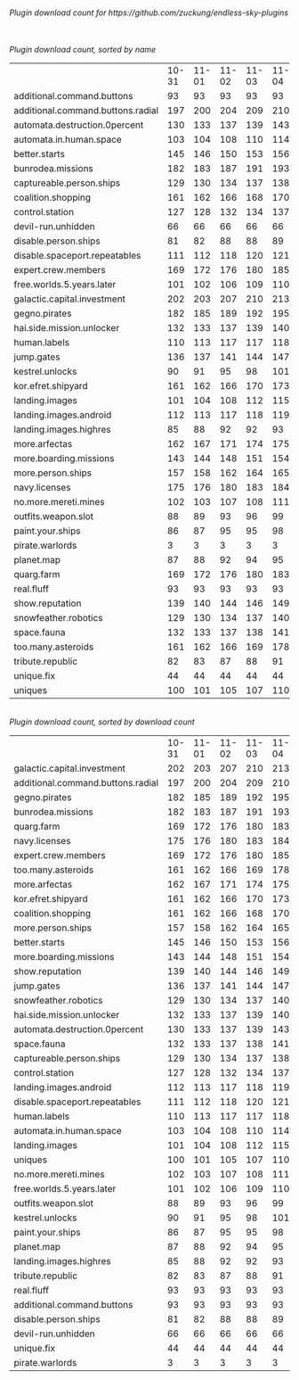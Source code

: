 <h6>Plugin download count for https://github.com/zuckung/endless-sky-plugins<br>
<br>
<h6>Plugin download count, sorted by name<br>
<table>
	<tr>
		<td></td>
		<td>10-31</td>
		<td>11-01</td>
		<td>11-02</td>
		<td>11-03</td>
		<td>11-04</td>
		<td>11-05</td>
		<td>11-06</td>
		<td>today +</td>
	</tr>
	<tr>
		<td>additional.command.buttons</td>
		<td>93</td>
		<td>93</td>
		<td>93</td>
		<td>93</td>
		<td>93</td>
		<td>93</td>
		<td>93</td>
		<td></td>
	</tr>
	<tr>
		<td>additional.command.buttons.radial</td>
		<td>197</td>
		<td>200</td>
		<td>204</td>
		<td>209</td>
		<td>210</td>
		<td>211</td>
		<td>211</td>
		<td></td>
	</tr>
	<tr>
		<td>automata.destruction.0percent</td>
		<td>130</td>
		<td>133</td>
		<td>137</td>
		<td>139</td>
		<td>143</td>
		<td>144</td>
		<td>144</td>
		<td></td>
	</tr>
	<tr>
		<td>automata.in.human.space</td>
		<td>103</td>
		<td>104</td>
		<td>108</td>
		<td>110</td>
		<td>114</td>
		<td>117</td>
		<td>117</td>
		<td></td>
	</tr>
	<tr>
		<td>better.starts</td>
		<td>145</td>
		<td>146</td>
		<td>150</td>
		<td>153</td>
		<td>156</td>
		<td>157</td>
		<td>159</td>
		<td>+ 2</td>
	</tr>
	<tr>
		<td>bunrodea.missions</td>
		<td>182</td>
		<td>183</td>
		<td>187</td>
		<td>191</td>
		<td>193</td>
		<td>194</td>
		<td>196</td>
		<td>+ 2</td>
	</tr>
	<tr>
		<td>captureable.person.ships</td>
		<td>129</td>
		<td>130</td>
		<td>134</td>
		<td>137</td>
		<td>138</td>
		<td>139</td>
		<td>141</td>
		<td>+ 2</td>
	</tr>
	<tr>
		<td>coalition.shopping</td>
		<td>161</td>
		<td>162</td>
		<td>166</td>
		<td>168</td>
		<td>170</td>
		<td>173</td>
		<td>175</td>
		<td>+ 2</td>
	</tr>
	<tr>
		<td>control.station</td>
		<td>127</td>
		<td>128</td>
		<td>132</td>
		<td>134</td>
		<td>137</td>
		<td>138</td>
		<td>140</td>
		<td>+ 2</td>
	</tr>
	<tr>
		<td>devil-run.unhidden</td>
		<td>66</td>
		<td>66</td>
		<td>66</td>
		<td>66</td>
		<td>66</td>
		<td>66</td>
		<td>66</td>
		<td></td>
	</tr>
	<tr>
		<td>disable.person.ships</td>
		<td>81</td>
		<td>82</td>
		<td>88</td>
		<td>88</td>
		<td>89</td>
		<td>90</td>
		<td>90</td>
		<td></td>
	</tr>
	<tr>
		<td>disable.spaceport.repeatables</td>
		<td>111</td>
		<td>112</td>
		<td>118</td>
		<td>120</td>
		<td>121</td>
		<td>122</td>
		<td>122</td>
		<td></td>
	</tr>
	<tr>
		<td>expert.crew.members</td>
		<td>169</td>
		<td>172</td>
		<td>176</td>
		<td>180</td>
		<td>185</td>
		<td>186</td>
		<td>186</td>
		<td></td>
	</tr>
	<tr>
		<td>free.worlds.5.years.later</td>
		<td>101</td>
		<td>102</td>
		<td>106</td>
		<td>109</td>
		<td>110</td>
		<td>111</td>
		<td>111</td>
		<td></td>
	</tr>
	<tr>
		<td>galactic.capital.investment</td>
		<td>202</td>
		<td>203</td>
		<td>207</td>
		<td>210</td>
		<td>213</td>
		<td>214</td>
		<td>214</td>
		<td></td>
	</tr>
	<tr>
		<td>gegno.pirates</td>
		<td>182</td>
		<td>185</td>
		<td>189</td>
		<td>192</td>
		<td>195</td>
		<td>196</td>
		<td>199</td>
		<td>+ 3</td>
	</tr>
	<tr>
		<td>hai.side.mission.unlocker</td>
		<td>132</td>
		<td>133</td>
		<td>137</td>
		<td>139</td>
		<td>140</td>
		<td>143</td>
		<td>145</td>
		<td>+ 2</td>
	</tr>
	<tr>
		<td>human.labels</td>
		<td>110</td>
		<td>113</td>
		<td>117</td>
		<td>117</td>
		<td>118</td>
		<td>119</td>
		<td>119</td>
		<td></td>
	</tr>
	<tr>
		<td>jump.gates</td>
		<td>136</td>
		<td>137</td>
		<td>141</td>
		<td>144</td>
		<td>147</td>
		<td>148</td>
		<td>148</td>
		<td></td>
	</tr>
	<tr>
		<td>kestrel.unlocks</td>
		<td>90</td>
		<td>91</td>
		<td>95</td>
		<td>98</td>
		<td>101</td>
		<td>102</td>
		<td>102</td>
		<td></td>
	</tr>
	<tr>
		<td>kor.efret.shipyard</td>
		<td>161</td>
		<td>162</td>
		<td>166</td>
		<td>170</td>
		<td>173</td>
		<td>174</td>
		<td>177</td>
		<td>+ 3</td>
	</tr>
	<tr>
		<td>landing.images</td>
		<td>101</td>
		<td>104</td>
		<td>108</td>
		<td>112</td>
		<td>115</td>
		<td>116</td>
		<td>116</td>
		<td></td>
	</tr>
	<tr>
		<td>landing.images.android</td>
		<td>112</td>
		<td>113</td>
		<td>117</td>
		<td>118</td>
		<td>119</td>
		<td>125</td>
		<td>125</td>
		<td></td>
	</tr>
	<tr>
		<td>landing.images.highres</td>
		<td>85</td>
		<td>88</td>
		<td>92</td>
		<td>92</td>
		<td>93</td>
		<td>96</td>
		<td>96</td>
		<td></td>
	</tr>
	<tr>
		<td>more.arfectas</td>
		<td>162</td>
		<td>167</td>
		<td>171</td>
		<td>174</td>
		<td>175</td>
		<td>182</td>
		<td>185</td>
		<td>+ 3</td>
	</tr>
	<tr>
		<td>more.boarding.missions</td>
		<td>143</td>
		<td>144</td>
		<td>148</td>
		<td>151</td>
		<td>154</td>
		<td>157</td>
		<td>157</td>
		<td></td>
	</tr>
	<tr>
		<td>more.person.ships</td>
		<td>157</td>
		<td>158</td>
		<td>162</td>
		<td>164</td>
		<td>165</td>
		<td>170</td>
		<td>172</td>
		<td>+ 2</td>
	</tr>
	<tr>
		<td>navy.licenses</td>
		<td>175</td>
		<td>176</td>
		<td>180</td>
		<td>183</td>
		<td>184</td>
		<td>187</td>
		<td>190</td>
		<td>+ 3</td>
	</tr>
	<tr>
		<td>no.more.mereti.mines</td>
		<td>102</td>
		<td>103</td>
		<td>107</td>
		<td>108</td>
		<td>111</td>
		<td>112</td>
		<td>114</td>
		<td>+ 2</td>
	</tr>
	<tr>
		<td>outfits.weapon.slot</td>
		<td>88</td>
		<td>89</td>
		<td>93</td>
		<td>96</td>
		<td>99</td>
		<td>102</td>
		<td>102</td>
		<td></td>
	</tr>
	<tr>
		<td>paint.your.ships</td>
		<td>86</td>
		<td>87</td>
		<td>95</td>
		<td>95</td>
		<td>98</td>
		<td>101</td>
		<td>101</td>
		<td></td>
	</tr>
	<tr>
		<td>pirate.warlords</td>
		<td>3</td>
		<td>3</td>
		<td>3</td>
		<td>3</td>
		<td>3</td>
		<td>3</td>
		<td>3</td>
		<td></td>
	</tr>
	<tr>
		<td>planet.map</td>
		<td>87</td>
		<td>88</td>
		<td>92</td>
		<td>94</td>
		<td>95</td>
		<td>98</td>
		<td>98</td>
		<td></td>
	</tr>
	<tr>
		<td>quarg.farm</td>
		<td>169</td>
		<td>172</td>
		<td>176</td>
		<td>180</td>
		<td>183</td>
		<td>188</td>
		<td>190</td>
		<td>+ 2</td>
	</tr>
	<tr>
		<td>real.fluff</td>
		<td>93</td>
		<td>93</td>
		<td>93</td>
		<td>93</td>
		<td>93</td>
		<td>93</td>
		<td>93</td>
		<td></td>
	</tr>
	<tr>
		<td>show.reputation</td>
		<td>139</td>
		<td>140</td>
		<td>144</td>
		<td>146</td>
		<td>149</td>
		<td>152</td>
		<td>153</td>
		<td>+ 1</td>
	</tr>
	<tr>
		<td>snowfeather.robotics</td>
		<td>129</td>
		<td>130</td>
		<td>134</td>
		<td>137</td>
		<td>140</td>
		<td>143</td>
		<td>145</td>
		<td>+ 2</td>
	</tr>
	<tr>
		<td>space.fauna</td>
		<td>132</td>
		<td>133</td>
		<td>137</td>
		<td>138</td>
		<td>141</td>
		<td>142</td>
		<td>142</td>
		<td></td>
	</tr>
	<tr>
		<td>too.many.asteroids</td>
		<td>161</td>
		<td>162</td>
		<td>166</td>
		<td>169</td>
		<td>178</td>
		<td>181</td>
		<td>185</td>
		<td>+ 4</td>
	</tr>
	<tr>
		<td>tribute.republic</td>
		<td>82</td>
		<td>83</td>
		<td>87</td>
		<td>88</td>
		<td>91</td>
		<td>92</td>
		<td>94</td>
		<td>+ 2</td>
	</tr>
	<tr>
		<td>unique.fix</td>
		<td>44</td>
		<td>44</td>
		<td>44</td>
		<td>44</td>
		<td>44</td>
		<td>44</td>
		<td>44</td>
		<td></td>
	</tr>
	<tr>
		<td>uniques</td>
		<td>100</td>
		<td>101</td>
		<td>105</td>
		<td>107</td>
		<td>110</td>
		<td>115</td>
		<td>115</td>
		<td></td>
	</tr>
</table>
</h6>
<h6>Plugin download count, sorted by download count<br>
<table>
	<tr>
		<td></td>
		<td>10-31</td>
		<td>11-01</td>
		<td>11-02</td>
		<td>11-03</td>
		<td>11-04</td>
		<td>11-05</td>
		<td>11-06</td>
		<td>today +</td>
	</tr>
	<tr>
		<td>galactic.capital.investment</td>
		<td>202</td>
		<td>203</td>
		<td>207</td>
		<td>210</td>
		<td>213</td>
		<td>214</td>
		<td>214</td>
		<td></td>
	</tr>
	<tr>
		<td>additional.command.buttons.radial</td>
		<td>197</td>
		<td>200</td>
		<td>204</td>
		<td>209</td>
		<td>210</td>
		<td>211</td>
		<td>211</td>
		<td></td>
	</tr>
	<tr>
		<td>gegno.pirates</td>
		<td>182</td>
		<td>185</td>
		<td>189</td>
		<td>192</td>
		<td>195</td>
		<td>196</td>
		<td>199</td>
		<td>+ 3</td>
	</tr>
	<tr>
		<td>bunrodea.missions</td>
		<td>182</td>
		<td>183</td>
		<td>187</td>
		<td>191</td>
		<td>193</td>
		<td>194</td>
		<td>196</td>
		<td>+ 2</td>
	</tr>
	<tr>
		<td>quarg.farm</td>
		<td>169</td>
		<td>172</td>
		<td>176</td>
		<td>180</td>
		<td>183</td>
		<td>188</td>
		<td>190</td>
		<td>+ 2</td>
	</tr>
	<tr>
		<td>navy.licenses</td>
		<td>175</td>
		<td>176</td>
		<td>180</td>
		<td>183</td>
		<td>184</td>
		<td>187</td>
		<td>190</td>
		<td>+ 3</td>
	</tr>
	<tr>
		<td>expert.crew.members</td>
		<td>169</td>
		<td>172</td>
		<td>176</td>
		<td>180</td>
		<td>185</td>
		<td>186</td>
		<td>186</td>
		<td></td>
	</tr>
	<tr>
		<td>too.many.asteroids</td>
		<td>161</td>
		<td>162</td>
		<td>166</td>
		<td>169</td>
		<td>178</td>
		<td>181</td>
		<td>185</td>
		<td>+ 4</td>
	</tr>
	<tr>
		<td>more.arfectas</td>
		<td>162</td>
		<td>167</td>
		<td>171</td>
		<td>174</td>
		<td>175</td>
		<td>182</td>
		<td>185</td>
		<td>+ 3</td>
	</tr>
	<tr>
		<td>kor.efret.shipyard</td>
		<td>161</td>
		<td>162</td>
		<td>166</td>
		<td>170</td>
		<td>173</td>
		<td>174</td>
		<td>177</td>
		<td>+ 3</td>
	</tr>
	<tr>
		<td>coalition.shopping</td>
		<td>161</td>
		<td>162</td>
		<td>166</td>
		<td>168</td>
		<td>170</td>
		<td>173</td>
		<td>175</td>
		<td>+ 2</td>
	</tr>
	<tr>
		<td>more.person.ships</td>
		<td>157</td>
		<td>158</td>
		<td>162</td>
		<td>164</td>
		<td>165</td>
		<td>170</td>
		<td>172</td>
		<td>+ 2</td>
	</tr>
	<tr>
		<td>better.starts</td>
		<td>145</td>
		<td>146</td>
		<td>150</td>
		<td>153</td>
		<td>156</td>
		<td>157</td>
		<td>159</td>
		<td>+ 2</td>
	</tr>
	<tr>
		<td>more.boarding.missions</td>
		<td>143</td>
		<td>144</td>
		<td>148</td>
		<td>151</td>
		<td>154</td>
		<td>157</td>
		<td>157</td>
		<td></td>
	</tr>
	<tr>
		<td>show.reputation</td>
		<td>139</td>
		<td>140</td>
		<td>144</td>
		<td>146</td>
		<td>149</td>
		<td>152</td>
		<td>153</td>
		<td>+ 1</td>
	</tr>
	<tr>
		<td>jump.gates</td>
		<td>136</td>
		<td>137</td>
		<td>141</td>
		<td>144</td>
		<td>147</td>
		<td>148</td>
		<td>148</td>
		<td></td>
	</tr>
	<tr>
		<td>snowfeather.robotics</td>
		<td>129</td>
		<td>130</td>
		<td>134</td>
		<td>137</td>
		<td>140</td>
		<td>143</td>
		<td>145</td>
		<td>+ 2</td>
	</tr>
	<tr>
		<td>hai.side.mission.unlocker</td>
		<td>132</td>
		<td>133</td>
		<td>137</td>
		<td>139</td>
		<td>140</td>
		<td>143</td>
		<td>145</td>
		<td>+ 2</td>
	</tr>
	<tr>
		<td>automata.destruction.0percent</td>
		<td>130</td>
		<td>133</td>
		<td>137</td>
		<td>139</td>
		<td>143</td>
		<td>144</td>
		<td>144</td>
		<td></td>
	</tr>
	<tr>
		<td>space.fauna</td>
		<td>132</td>
		<td>133</td>
		<td>137</td>
		<td>138</td>
		<td>141</td>
		<td>142</td>
		<td>142</td>
		<td></td>
	</tr>
	<tr>
		<td>captureable.person.ships</td>
		<td>129</td>
		<td>130</td>
		<td>134</td>
		<td>137</td>
		<td>138</td>
		<td>139</td>
		<td>141</td>
		<td>+ 2</td>
	</tr>
	<tr>
		<td>control.station</td>
		<td>127</td>
		<td>128</td>
		<td>132</td>
		<td>134</td>
		<td>137</td>
		<td>138</td>
		<td>140</td>
		<td>+ 2</td>
	</tr>
	<tr>
		<td>landing.images.android</td>
		<td>112</td>
		<td>113</td>
		<td>117</td>
		<td>118</td>
		<td>119</td>
		<td>125</td>
		<td>125</td>
		<td></td>
	</tr>
	<tr>
		<td>disable.spaceport.repeatables</td>
		<td>111</td>
		<td>112</td>
		<td>118</td>
		<td>120</td>
		<td>121</td>
		<td>122</td>
		<td>122</td>
		<td></td>
	</tr>
	<tr>
		<td>human.labels</td>
		<td>110</td>
		<td>113</td>
		<td>117</td>
		<td>117</td>
		<td>118</td>
		<td>119</td>
		<td>119</td>
		<td></td>
	</tr>
	<tr>
		<td>automata.in.human.space</td>
		<td>103</td>
		<td>104</td>
		<td>108</td>
		<td>110</td>
		<td>114</td>
		<td>117</td>
		<td>117</td>
		<td></td>
	</tr>
	<tr>
		<td>landing.images</td>
		<td>101</td>
		<td>104</td>
		<td>108</td>
		<td>112</td>
		<td>115</td>
		<td>116</td>
		<td>116</td>
		<td></td>
	</tr>
	<tr>
		<td>uniques</td>
		<td>100</td>
		<td>101</td>
		<td>105</td>
		<td>107</td>
		<td>110</td>
		<td>115</td>
		<td>115</td>
		<td></td>
	</tr>
	<tr>
		<td>no.more.mereti.mines</td>
		<td>102</td>
		<td>103</td>
		<td>107</td>
		<td>108</td>
		<td>111</td>
		<td>112</td>
		<td>114</td>
		<td>+ 2</td>
	</tr>
	<tr>
		<td>free.worlds.5.years.later</td>
		<td>101</td>
		<td>102</td>
		<td>106</td>
		<td>109</td>
		<td>110</td>
		<td>111</td>
		<td>111</td>
		<td></td>
	</tr>
	<tr>
		<td>outfits.weapon.slot</td>
		<td>88</td>
		<td>89</td>
		<td>93</td>
		<td>96</td>
		<td>99</td>
		<td>102</td>
		<td>102</td>
		<td></td>
	</tr>
	<tr>
		<td>kestrel.unlocks</td>
		<td>90</td>
		<td>91</td>
		<td>95</td>
		<td>98</td>
		<td>101</td>
		<td>102</td>
		<td>102</td>
		<td></td>
	</tr>
	<tr>
		<td>paint.your.ships</td>
		<td>86</td>
		<td>87</td>
		<td>95</td>
		<td>95</td>
		<td>98</td>
		<td>101</td>
		<td>101</td>
		<td></td>
	</tr>
	<tr>
		<td>planet.map</td>
		<td>87</td>
		<td>88</td>
		<td>92</td>
		<td>94</td>
		<td>95</td>
		<td>98</td>
		<td>98</td>
		<td></td>
	</tr>
	<tr>
		<td>landing.images.highres</td>
		<td>85</td>
		<td>88</td>
		<td>92</td>
		<td>92</td>
		<td>93</td>
		<td>96</td>
		<td>96</td>
		<td></td>
	</tr>
	<tr>
		<td>tribute.republic</td>
		<td>82</td>
		<td>83</td>
		<td>87</td>
		<td>88</td>
		<td>91</td>
		<td>92</td>
		<td>94</td>
		<td>+ 2</td>
	</tr>
	<tr>
		<td>real.fluff</td>
		<td>93</td>
		<td>93</td>
		<td>93</td>
		<td>93</td>
		<td>93</td>
		<td>93</td>
		<td>93</td>
		<td></td>
	</tr>
	<tr>
		<td>additional.command.buttons</td>
		<td>93</td>
		<td>93</td>
		<td>93</td>
		<td>93</td>
		<td>93</td>
		<td>93</td>
		<td>93</td>
		<td></td>
	</tr>
	<tr>
		<td>disable.person.ships</td>
		<td>81</td>
		<td>82</td>
		<td>88</td>
		<td>88</td>
		<td>89</td>
		<td>90</td>
		<td>90</td>
		<td></td>
	</tr>
	<tr>
		<td>devil-run.unhidden</td>
		<td>66</td>
		<td>66</td>
		<td>66</td>
		<td>66</td>
		<td>66</td>
		<td>66</td>
		<td>66</td>
		<td></td>
	</tr>
	<tr>
		<td>unique.fix</td>
		<td>44</td>
		<td>44</td>
		<td>44</td>
		<td>44</td>
		<td>44</td>
		<td>44</td>
		<td>44</td>
		<td></td>
	</tr>
	<tr>
		<td>pirate.warlords</td>
		<td>3</td>
		<td>3</td>
		<td>3</td>
		<td>3</td>
		<td>3</td>
		<td>3</td>
		<td>3</td>
		<td></td>
	</tr>
</table>
</h6>
